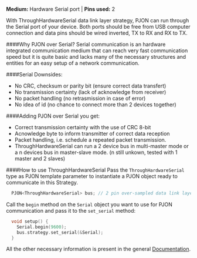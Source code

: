 
**Medium:** Hardware Serial port |
**Pins used:** 2

With ThroughHardwareSerial data link layer strategy, PJON can run through the Serial port of your device. Both ports should be free from USB computer connection and data pins should be wired inverted, TX to RX and RX to TX.

####Why PJON over Serial?
Serial communication is an hardware integrated communication medium that can reach very fast communication speed but it is quite basic and lacks many of the necessary structures and entities for an easy setup of a network communication.

####Serial Downsides:
- No CRC, checksum or parity bit (ensure correct data transfert)
- No transmission certainty (lack of acknowledge from receiver)
- No packet handling (no retrasmission in case of error)
- No idea of id (no chance to connect more than 2 devices together)

####Adding PJON over Serial you get:
- Correct transmission certainty with the use of CRC 8-bit
- Acnowledge byte to inform transmitter of correct data reception
- Packet handling, i.e. schedule a repeated packet transmission.
- ThroughHardwareSerial can run a 2 device bus in multi-master mode or a n devices bus in master-slave mode. (n still unkown, tested with 1 master and 2 slaves)

####How to use ThroughHardwareSerial
Pass the `ThroughHardwareSerial` type as PJON template parameter to instantiate a PJON object ready to communicate in this Strategy.
```cpp  
  PJON<ThroughHardwareSerial> bus; // 2 pin over-sampled data link layer
```
Call the `begin` method on the `Serial` object you want to use for PJON communication and pass it to the `set_serial` method:
```cpp  
  void setup() {
    Serial.begin(9600);
    bus.strategy.set_serial(&Serial);
  }
```
All the other necessary information is present in the general [Documentation](https://github.com/gioblu/PJON/wiki/Documentation).
